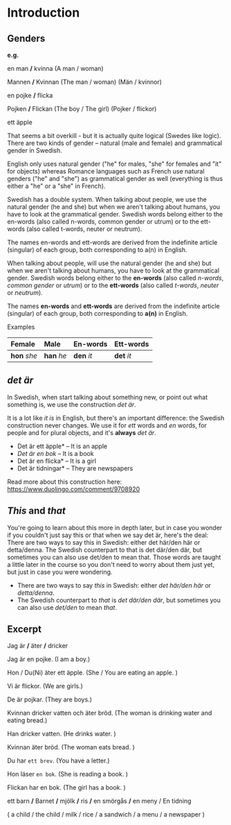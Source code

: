 # Introduction

## Genders

**e.g.**

en man **/** kvinna \(A man / woman\)

Mannen **/** Kvinnan \(The man / woman\) \(Män / kvinnor\)

en pojke **/** flicka

Pojken **/** Flickan \(The boy / The girl\) \(Pojker / flickor\)

ett äpple

That seems a bit overkill - but it is actually quite logical \(Swedes like logic\). There are two kinds of gender – natural \(male and female\) and grammatical gender in Swedish.

English only uses natural gender ("he" for males, "she" for females and "it" for objects) whereas Romance languages such as French use natural genders ("he" and "she") as grammatical gender as well (everything is thus either a "he" or a "she" in French).

Swedish has a double system. When talking about people, we use the natural gender (he and she) but when we aren't talking about humans, you have to look at the grammatical gender. Swedish words belong either to the en-words (also called n-words, common gender or utrum) or to the ett-words (also called t-words, neuter or neutrum).

The names en-words and ett-words are derived from the indefinite article (singular) of each group, both corresponding to a(n) in English.

When talking about people, will use the natural gender \(he and she\) but when we aren't talking about humans, you have to look at the grammatical gender. Swedish words belong either to the **en-words** \(also called _n-words_, _common gender_ or _utrum_\) or to the **ett-words** \(also called _t-words_, _neuter_ or _neutrum_\).

The names **en-words** and **ett-words** are derived from the indefinite article \(singular\) of each group, both corresponding to **a\(n\)** in English.

Examples

| Female | Male | En-words | Ett-words |
| :--- | :--- | :--- | :--- |
| **hon** _she_ | **han** _he_ | **den** _it_ | **det** _it_ |

## _det är_

In Swedish, when start talking about something new, or point out what something is, we use the construction _det är_.

It is a lot like _it is_ in English, but there's an important difference: the Swedish construction never changes. We use it for _ett_ words and _en_ words, for people and for plural objects, and it's **always** _det är_.

* Det är ett äpple\* – It is an apple
* _Det är en bok_ – It is a book
* Det är en flicka\* – It is a girl
* Det är tidningar\* – They are newspapers

Read more about this construction here: https://www.duolingo.com/comment/9708920

## _This_ and _that_

You're going to learn about this more in depth later, but in case you wonder if you couldn't just say this or that when we say det är, here's the deal:
There are two ways to say this in Swedish: either det här/den här or detta/denna.
The Swedish counterpart to that is det där/den där, but sometimes you can also use det/den to mean that.
Those words are taught a little later in the course so you don't need to worry about them just yet, but just in case you were wondering.

* There are two ways to say _this_ in Swedish: either _det här/den här_ or _detta/denna_.
* The Swedish counterpart to _that_ is _det där/den där_, but sometimes you can also use _det/den_ to mean _that_.

## Excerpt

Jag är **/** äter **/** dricker

Jag är en pojke. \(I am a boy.\)

Hon / Du\(Ni\) äter ett äpple. \(She / You are eating an apple. \)

Vi är flickor. \(We are girls.\)

De är pojkar. \(They are boys.\)

Kvinnan dricker vatten och äter bröd. \(The woman is drinking water and eating bread.\)

Han dricker vatten. \(He drinks water. \)

Kvinnan äter bröd. \(The woman eats bread. \)

Du har `ett brev`. \(You have a letter.\)

Hon läser `en bok`. \(She is reading a book. \)

Flickan har en bok. \(The girl has a book. \)

ett barn **/** Barnet **/** mjölk **/** ris **/** en smörgås **/** en meny / En tidning

\( a child / the child / milk / rice / a sandwich / a menu / a newspaper \)

